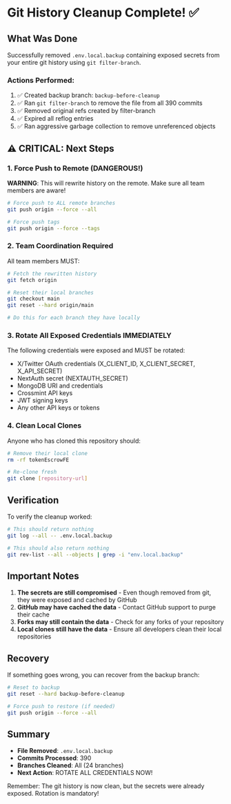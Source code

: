 # Git History Cleanup Complete! ✅

## What Was Done

Successfully removed `.env.local.backup` containing exposed secrets from your entire git history using `git filter-branch`.

### Actions Performed:
1. ✅ Created backup branch: `backup-before-cleanup`
2. ✅ Ran `git filter-branch` to remove the file from all 390 commits
3. ✅ Removed original refs created by filter-branch
4. ✅ Expired all reflog entries
5. ✅ Ran aggressive garbage collection to remove unreferenced objects

## ⚠️ CRITICAL: Next Steps

### 1. Force Push to Remote (DANGEROUS!)
**WARNING**: This will rewrite history on the remote. Make sure all team members are aware!

```bash
# Force push to ALL remote branches
git push origin --force --all

# Force push tags
git push origin --force --tags
```

### 2. Team Coordination Required
All team members MUST:
```bash
# Fetch the rewritten history
git fetch origin

# Reset their local branches
git checkout main
git reset --hard origin/main

# Do this for each branch they have locally
```

### 3. Rotate All Exposed Credentials IMMEDIATELY
The following credentials were exposed and MUST be rotated:
- X/Twitter OAuth credentials (X_CLIENT_ID, X_CLIENT_SECRET, X_API_SECRET)
- NextAuth secret (NEXTAUTH_SECRET)
- MongoDB URI and credentials
- Crossmint API keys
- JWT signing keys
- Any other API keys or tokens

### 4. Clean Local Clones
Anyone who has cloned this repository should:
```bash
# Remove their local clone
rm -rf tokenEscrowFE

# Re-clone fresh
git clone [repository-url]
```

## Verification

To verify the cleanup worked:
```bash
# This should return nothing
git log --all -- .env.local.backup

# This should also return nothing
git rev-list --all --objects | grep -i "env.local.backup"
```

## Important Notes

1. **The secrets are still compromised** - Even though removed from git, they were exposed and cached by GitHub
2. **GitHub may have cached the data** - Contact GitHub support to purge their cache
3. **Forks may still contain the data** - Check for any forks of your repository
4. **Local clones still have the data** - Ensure all developers clean their local repositories

## Recovery

If something goes wrong, you can recover from the backup branch:
```bash
# Reset to backup
git reset --hard backup-before-cleanup

# Force push to restore (if needed)
git push origin --force --all
```

## Summary

- **File Removed**: `.env.local.backup`
- **Commits Processed**: 390
- **Branches Cleaned**: All (24 branches)
- **Next Action**: ROTATE ALL CREDENTIALS NOW!

Remember: The git history is now clean, but the secrets were already exposed. Rotation is mandatory! 